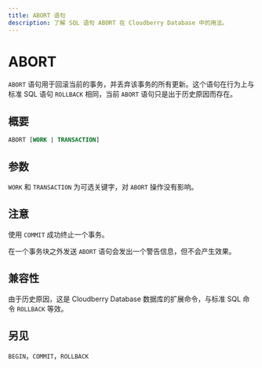 ```yaml
---
title: ABORT 语句
description: 了解 SQL 语句 ABORT 在 Cloudberry Database 中的用法。
---
```


# ABORT

`ABORT` 语句用于回滚当前的事务，并丢弃该事务的所有更新。这个语句在行为上与标准 SQL 语句 `ROLLBACK` 相同，当前 `ABORT` 语句只是出于历史原因而存在。

## 概要

```sql 
ABORT [WORK | TRANSACTION]
```

## 参数

`WORK` 和 `TRANSACTION` 为可选关键字，对 `ABORT` 操作没有影响。

## 注意

使用 `COMMIT` 成功终止一个事务。

在一个事务块之外发送 `ABORT` 语句会发出一个警告信息，但不会产生效果。

## 兼容性

由于历史原因，这是 Cloudberry Database 数据库的扩展命令，与标准 SQL 命令 `ROLLBACK` 等效。

## 另见

`BEGIN`，`COMMIT`，`ROLLBACK`
